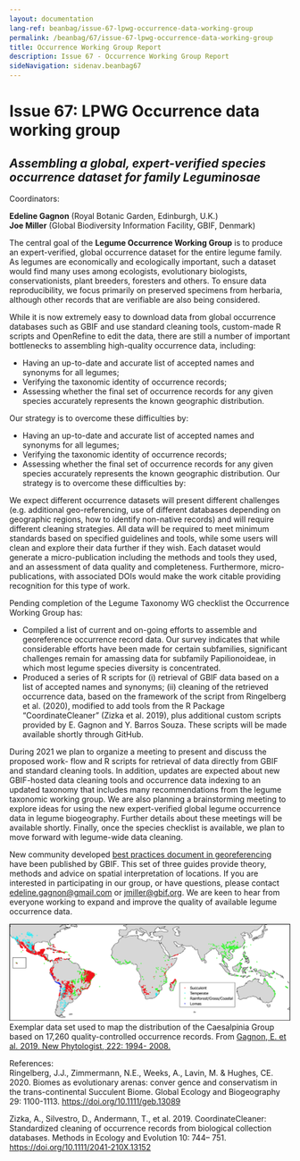 ```yaml
---
layout: documentation
lang-ref: beanbag/issue-67-lpwg-occurrence-data-working-group
permalink: /beanbag/67/issue-67-lpwg-occurrence-data-working-group
title: Occurrence Working Group Report
description: Issue 67 - Occurrence Working Group Report
sideNavigation: sidenav.beanbag67
---
```


# Issue 67: LPWG Occurrence data working group

## *Assembling a global, expert-verified species occurrence dataset for family Leguminosae*

Coordinators:

**Edeline Gagnon** (Royal Botanic Garden, Edinburgh, U.K.)  
**Joe Miller** (Global Biodiversity Information Facility, GBIF, Denmark)

The central goal of the **Legume Occurrence Working Group** is to produce an expert-verified, global occurrence dataset for the entire legume family. As legumes are economically and ecologically important, such a dataset would find many uses among ecologists, evolutionary biologists, conservationists, plant breeders, foresters and others. To ensure data reproducibility, we focus primarily on preserved specimens from herbaria, although other records that are verifiable are also being considered.

While it is now extremely easy to download data from global occurrence databases such as GBIF and use standard cleaning tools, custom-made R scripts and OpenRefine to edit the data, there are still a number of important bottlenecks to assembling high-quality occurrence data, including:

* Having an up-to-date and accurate list of accepted names and synonyms for all legumes;
* Verifying the taxonomic identity of occurrence records;
* Assessing whether the final set of occurrence records for any given species accurately represents the known geographic distribution.

Our strategy is to overcome these difficulties by:

* Having an up-to-date and accurate list of accepted names and synonyms for all legumes;
* Verifying the taxonomic identity of occurrence records;
* Assessing whether the final set of occurrence records for any given species accurately represents the known geographic distribution. Our strategy is to overcome these difficulties by:

We expect different occurrence datasets will present different challenges (e.g. additional geo-referencing, use of different databases depending on geographic regions, how to identify non-native records) and will require different cleaning strategies. All data will be required to meet minimum standards based on specified guidelines and tools, while some users will clean and explore their data further if they wish. Each dataset would generate a micro-publication including the methods and tools they used, and an assessment of data quality and completeness. Furthermore, micro-publications, with associated DOIs would make the work citable providing recognition for this type of work.

Pending completion of the Legume Taxonomy WG checklist the Occurrence Working Group has:

* Compiled a list of current and on-going efforts to assemble and georeference occurrence record data. Our survey indicates that while considerable efforts have been made for certain subfamilies, significant challenges remain for amassing data for subfamily Papilionoideae, in which most legume species diversity is concentrated.
* Produced a series of R scripts for (i) retrieval of GBIF data based on a list of accepted names and synonyms; (ii) cleaning of the retrieved occurrence data, based on the framework of the script from Ringelberg et al. (2020), modified to add tools from the R Package “CoordinateCleaner” (Zizka et al. 2019), plus additional custom scripts provided by E. Gagnon and Y. Barros Souza. These scripts will be made available shortly through GitHub.

During 2021 we plan to organize a meeting to present and discuss the proposed work- flow and R scripts for retrieval of data directly from GBIF and standard cleaning tools. In addition, updates are expected about new GBIF-hosted data cleaning tools and occurrence data indexing to an updated taxonomy that includes many recommendations from the legume taxonomic working group. We are also planning a brainstorming meeting to explore ideas for using the new expert-verified global legume occurrence data in legume biogeography. Further details about these meetings will be available shortly. Finally, once the species checklist is available, we plan to move forward with legume-wide data cleaning.

New community developed [best practices document in georeferencing](https://docs.gbif.org/georeferencing-best-practices/1.0/en/) have been published by GBIF. This set of three guides provide theory, methods and advice on spatial interpretation of locations. If you are interested in participating in our group, or have questions, please contact <edeline.gagnon@gmail.com> or <jmiller@gbif.org>. We are keen to hear from everyone working to expand and improve the quality of available legume occurrence data.


![](/assets/images/occurrenceMap.png)
Exemplar data set used to map the distribution of the Caesalpinia Group based on 17,260 quality-controlled occurrence records. From [Gagnon, E. et al. 2019. New Phytologist, 222: 1994- 2008.](https://doi.org/10.1111/nph.15633)

References:  
Ringelberg, J.J., Zimmermann, N.E., Weeks, A., Lavin, M. & Hughes, CE. 2020. Biomes as evolutionary arenas: conver gence and conservatism in the trans-continental Succulent Biome. Global Ecology and Biogeography 29: 1100-1113. <https://doi.org/10.1111/geb.13089>

Zizka, A., Silvestro, D., Andermann, T., et al. 2019. CoordinateCleaner: Standardized cleaning of occurrence records from biological collection databases. Methods in Ecology and Evolution 10: 744– 751. <https://doi.org/10.1111/2041-210X.13152>